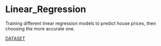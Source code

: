 # Linear_Regression
Training different linear regression models to predict house prices, then choosing the more accurate one.

[DATASET](https://www.kaggle.com/datasets/lodhaad/house-prices)
